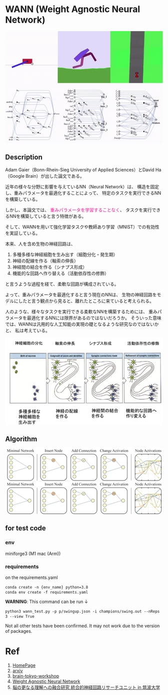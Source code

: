 # WANN (Weight Agnostic Neural Network)

<!--
<div style="text-align: center">
 <img src="" width="" height="" alt="description">
</div>
%, auto
-->

<div style="text-align: center">
 <img src="./img/wann_models.gif">
</div>

## Description

Adam Gaier（Bonn-Rhein-Sieg University of Applied Sciences）とDavid Ha（Google Brain）が出した論文である。

近年の様々な分野に影響を与えているNN（Neural Network）は、
構造を固定し、重みパラメータを最適化することによって、
特定のタスクを実行できるNNを構築している。

しかし、本論文では、
<font color="DeepPink">重みパラメータを学習することなく</font>、
タスクを実行できるNNを構築していると言う特徴がある。

そして、WANNを用いて強化学習タスクや教師あり学習（MNIST）での有効性を実証している。

本来、人を含め生物の神経回路は、

1. 多種多様な神経細胞を生み出す（細胞分化・発生期）
1. 神経の配線を作る（軸索の伸長）
1. 神経間の結合を作る（シナプス形成）
1. 機能的な回路へ作り替える（活動依存性の修飾）

と言うような過程を経て、柔軟な回路が構成されている。

よって、重みパラメータを最適化すると言う現在のNNは、
生物の神経回路をモデルにしたと言う観点から見ると、離れたところに来ていると考えられる。

人のような、様々なタスクを実行できる柔軟なNNを構築するためには、
重みパラメータを最適化するNNには限界があるのではないだろうか。
そういった意味では、WANNは汎用的な人工知能の実現の礎となるような研究なのではないかと、
私は考えている。


<div style="text-align: center">
 <img src="./img/neuron_development.png">
</div>


## Algorithm
<div style="text-align: center">
 <img src="./img/wann_search.png">
</div>

<div style="text-align: center">
 <img src="./img/search_topology.png">
</div>

## for test code

### env
miniforge3 (M1 mac (Arm))

### requirements

on the requirements.yaml

```shell
conda create -n {env_name} python=3.8
conda env create -f requirements.yaml
```

**WARNING**: This command can be run ↓ 
```shell
python3 wann_test.py -p p/swingup.json -i champions/swing.out --nReps 3 --view True
```
Not all other tests have been confirmed.
It may not work due to the version of packages.

# Ref
1. [HomePage](https://weightagnostic.github.io)
2. [arxiv](https://arxiv.org/abs/1906.04358)
3. [brain-tokyo-workshop](https://github.com/google/brain-tokyo-workshop/tree/master/WANNRelease)
4. [Weight Agnostic Neural Network](https://github.com/weightagnostic)
5. [脳の更なる理解への融合研究 統合的神経回路リサーチユニット in 筑波大学](https://ura.sec.tsukuba.ac.jp/archives/6719)
